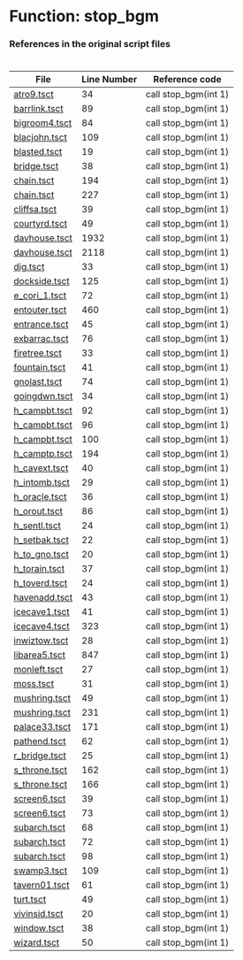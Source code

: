 # Function: stop_bgm 
### References in the original script files

#

| File | Line Number | Reference code |
| --- | --- | --- |
| [atro9.tsct](../../../out/atro9.tsct#L34) | 34 | call stop_bgm(int 1) |
| [barrlink.tsct](../../../out/barrlink.tsct#L89) | 89 | call stop_bgm(int 1) |
| [bigroom4.tsct](../../../out/bigroom4.tsct#L84) | 84 | call stop_bgm(int 1) |
| [blacjohn.tsct](../../../out/blacjohn.tsct#L109) | 109 | call stop_bgm(int 1) |
| [blasted.tsct](../../../out/blasted.tsct#L19) | 19 | call stop_bgm(int 1) |
| [bridge.tsct](../../../out/bridge.tsct#L38) | 38 | call stop_bgm(int 1) |
| [chain.tsct](../../../out/chain.tsct#L194) | 194 | call stop_bgm(int 1) |
| [chain.tsct](../../../out/chain.tsct#L227) | 227 | call stop_bgm(int 1) |
| [cliffsa.tsct](../../../out/cliffsa.tsct#L39) | 39 | call stop_bgm(int 1) |
| [courtyrd.tsct](../../../out/courtyrd.tsct#L49) | 49 | call stop_bgm(int 1) |
| [davhouse.tsct](../../../out/davhouse.tsct#L1932) | 1932 | call stop_bgm(int 1) |
| [davhouse.tsct](../../../out/davhouse.tsct#L2118) | 2118 | call stop_bgm(int 1) |
| [dig.tsct](../../../out/dig.tsct#L33) | 33 | call stop_bgm(int 1) |
| [dockside.tsct](../../../out/dockside.tsct#L125) | 125 | call stop_bgm(int 1) |
| [e_cori_1.tsct](../../../out/e_cori_1.tsct#L72) | 72 | call stop_bgm(int 1) |
| [entouter.tsct](../../../out/entouter.tsct#L460) | 460 | call stop_bgm(int 1) |
| [entrance.tsct](../../../out/entrance.tsct#L45) | 45 | call stop_bgm(int 1) |
| [exbarrac.tsct](../../../out/exbarrac.tsct#L76) | 76 | call stop_bgm(int 1) |
| [firetree.tsct](../../../out/firetree.tsct#L33) | 33 | call stop_bgm(int 1) |
| [fountain.tsct](../../../out/fountain.tsct#L41) | 41 | call stop_bgm(int 1) |
| [gnolast.tsct](../../../out/gnolast.tsct#L74) | 74 | call stop_bgm(int 1) |
| [goingdwn.tsct](../../../out/goingdwn.tsct#L34) | 34 | call stop_bgm(int 1) |
| [h_campbt.tsct](../../../out/h_campbt.tsct#L92) | 92 | call stop_bgm(int 1) |
| [h_campbt.tsct](../../../out/h_campbt.tsct#L96) | 96 | call stop_bgm(int 1) |
| [h_campbt.tsct](../../../out/h_campbt.tsct#L100) | 100 | call stop_bgm(int 1) |
| [h_camptp.tsct](../../../out/h_camptp.tsct#L194) | 194 | call stop_bgm(int 1) |
| [h_cavext.tsct](../../../out/h_cavext.tsct#L40) | 40 | call stop_bgm(int 1) |
| [h_intomb.tsct](../../../out/h_intomb.tsct#L29) | 29 | call stop_bgm(int 1) |
| [h_oracle.tsct](../../../out/h_oracle.tsct#L36) | 36 | call stop_bgm(int 1) |
| [h_orout.tsct](../../../out/h_orout.tsct#L86) | 86 | call stop_bgm(int 1) |
| [h_sentl.tsct](../../../out/h_sentl.tsct#L24) | 24 | call stop_bgm(int 1) |
| [h_setbak.tsct](../../../out/h_setbak.tsct#L22) | 22 | call stop_bgm(int 1) |
| [h_to_gno.tsct](../../../out/h_to_gno.tsct#L20) | 20 | call stop_bgm(int 1) |
| [h_torain.tsct](../../../out/h_torain.tsct#L37) | 37 | call stop_bgm(int 1) |
| [h_toverd.tsct](../../../out/h_toverd.tsct#L24) | 24 | call stop_bgm(int 1) |
| [havenadd.tsct](../../../out/havenadd.tsct#L43) | 43 | call stop_bgm(int 1) |
| [icecave1.tsct](../../../out/icecave1.tsct#L41) | 41 | call stop_bgm(int 1) |
| [icecave4.tsct](../../../out/icecave4.tsct#L323) | 323 | call stop_bgm(int 1) |
| [inwiztow.tsct](../../../out/inwiztow.tsct#L28) | 28 | call stop_bgm(int 1) |
| [libarea5.tsct](../../../out/libarea5.tsct#L847) | 847 | call stop_bgm(int 1) |
| [monleft.tsct](../../../out/monleft.tsct#L27) | 27 | call stop_bgm(int 1) |
| [moss.tsct](../../../out/moss.tsct#L31) | 31 | call stop_bgm(int 1) |
| [mushring.tsct](../../../out/mushring.tsct#L49) | 49 | call stop_bgm(int 1) |
| [mushring.tsct](../../../out/mushring.tsct#L231) | 231 | call stop_bgm(int 1) |
| [palace33.tsct](../../../out/palace33.tsct#L171) | 171 | call stop_bgm(int 1) |
| [pathend.tsct](../../../out/pathend.tsct#L62) | 62 | call stop_bgm(int 1) |
| [r_bridge.tsct](../../../out/r_bridge.tsct#L25) | 25 | call stop_bgm(int 1) |
| [s_throne.tsct](../../../out/s_throne.tsct#L162) | 162 | call stop_bgm(int 1) |
| [s_throne.tsct](../../../out/s_throne.tsct#L166) | 166 | call stop_bgm(int 1) |
| [screen6.tsct](../../../out/screen6.tsct#L39) | 39 | call stop_bgm(int 1) |
| [screen6.tsct](../../../out/screen6.tsct#L73) | 73 | call stop_bgm(int 1) |
| [subarch.tsct](../../../out/subarch.tsct#L68) | 68 | call stop_bgm(int 1) |
| [subarch.tsct](../../../out/subarch.tsct#L72) | 72 | call stop_bgm(int 1) |
| [subarch.tsct](../../../out/subarch.tsct#L98) | 98 | call stop_bgm(int 1) |
| [swamp3.tsct](../../../out/swamp3.tsct#L109) | 109 | call stop_bgm(int 1) |
| [tavern01.tsct](../../../out/tavern01.tsct#L61) | 61 | call stop_bgm(int 1) |
| [turt.tsct](../../../out/turt.tsct#L49) | 49 | call stop_bgm(int 1) |
| [vivinsid.tsct](../../../out/vivinsid.tsct#L20) | 20 | call stop_bgm(int 1) |
| [window.tsct](../../../out/window.tsct#L38) | 38 | call stop_bgm(int 1) |
| [wizard.tsct](../../../out/wizard.tsct#L50) | 50 | call stop_bgm(int 1) |
